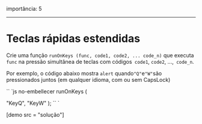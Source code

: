 importância: 5

---

# Teclas rápidas estendidas

Crie uma função `runOnKeys (func, code1, code2, ... code_n)` que executa `func` na pressão simultânea de teclas com códigos` code1`, `code2`, ...,` code_n`.

Por exemplo, o código abaixo mostra `alert` quando` "Q" `e` "W" `são pressionados juntos (em qualquer idioma, com ou sem CapsLock)

`` `js no-embellecer
runOnKeys (

"KeyQ",
"KeyW"
);
`` `

[demo src = "solução"]
